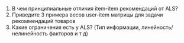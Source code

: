 1. В чем принципиальные отличия item-item рекомендаций от ALS?
2. Приведите 3 примера весов user-item матрицы для задачи рекоммендаций товаров
3. Какие ограничения есть у ALS? (Тип информации, линейность/нелинейность факторов и т д)